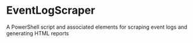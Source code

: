 # EventLogScraper
A PowerShell script and associated elements for scraping event logs and generating HTML reports
